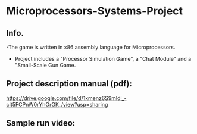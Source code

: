 # Microprocessors-Systems-Project
## Info.
-The game is written in x86 assembly language for Microprocessors.
- Project includes a "Processor Simulation Game", a "Chat Module" and a "Small-Scale Gun Game.

## Project description manual (pdf):
https://drive.google.com/file/d/1xmenz6S9mldi_-cIt5FCPnW0rYhOrGK_/view?usp=sharing

## Sample run video:
